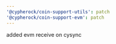 ```yaml
---
'@cypherock/coin-support-utils': patch
'@cypherock/coin-support-evm': patch
---
```


added evm receive on cysync
